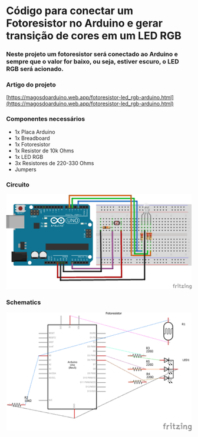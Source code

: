# Código para conectar um Fotoresistor no Arduino e gerar transição de cores em um LED RGB

### Neste projeto um fotoresistor será conectado ao Arduino e sempre que o valor for baixo, ou seja, estiver escuro, o LED RGB será acionado.

### Artigo do projeto
[https://magosdoarduino.web.app/fotoresistor-led_rgb-arduino.html](https://magosdoarduino.web.app/fotoresistor-led_rgb-arduino.html)

### Componentes necessários
* 1x Placa Arduino
* 1x Breadboard
* 1x Fotoresistor
* 1x Resistor de 10k Ohms
* 1x LED RGB
* 3x Resistores de 220-330 Ohms
* Jumpers

### Circuito
![circuito](imagens/fotoresistor_led_rgb.png)

### Schematics
![schematics](imagens/fotoresistor_led_rgb_schematics.png)
